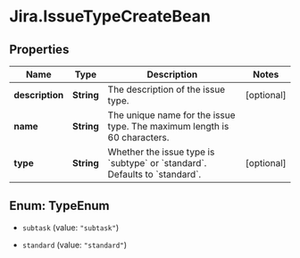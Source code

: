 # Jira.IssueTypeCreateBean

## Properties

Name | Type | Description | Notes
------------ | ------------- | ------------- | -------------
**description** | **String** | The description of the issue type. | [optional] 
**name** | **String** | The unique name for the issue type. The maximum length is 60 characters. | 
**type** | **String** | Whether the issue type is &#x60;subtype&#x60; or &#x60;standard&#x60;. Defaults to &#x60;standard&#x60;. | [optional] 



## Enum: TypeEnum


* `subtask` (value: `"subtask"`)

* `standard` (value: `"standard"`)




